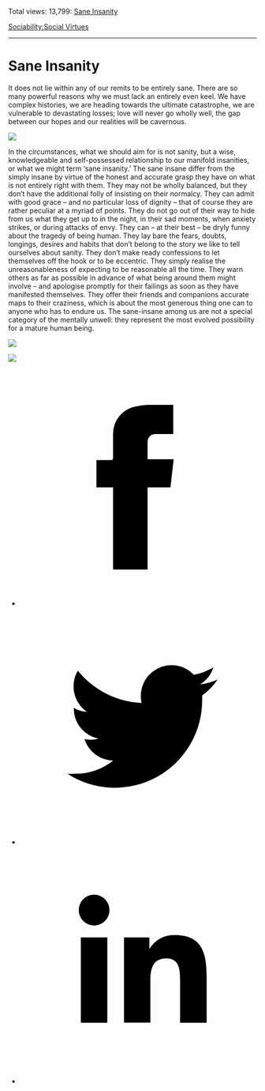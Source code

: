Total views: 13,799: [Sane Insanity](https://www.theschooloflife.com/thebookoflife/sane-insanity/)

[Sociability:](https://www.theschooloflife.com/thebookoflife/category/sociability/)[Social Virtues](https://www.theschooloflife.com/thebookoflife/category/sociability/social-virtues/)

* * *

# Sane Insanity
<style>
						.alignnone {
  display: block;
  margin-left: auto;
  margin-right: auto;
  align: center:
}

.addtoany_share_save_container {
display:none;
}

.wp-block-image {
		display: block;
  margin-left: auto;
  margin-right: auto;
  width: 50%;
}

.aligncenter {
display: block;
  margin-left: auto;
  margin-right: auto;
  align: center:
}

@media only screen and (max-width: 500px) {
  .wp-block-image {
		display: block;
  margin-left: auto;
  margin-right: auto;
  width: 100%;
} }

h1 {max-width: 600px !important;
}
.s18-single-post .content-area .site-main article .post-cat-header-display + .old-wrapper p {
    font-size: 1.200em
}
						</style>

It does not lie within any of our remits to be entirely sane. There are so many powerful reasons why we must lack an entirely even keel. We have complex histories, we are heading towards the ultimate catastrophe, we are vulnerable to devastating losses; love will never go wholly well, the gap between our hopes and our realities will be cavernous.

![](https://www.theschooloflife.com/thebookoflife/wp-content/uploads/2017/05/Paul_Klee_Was_fehlt_ihm_1930-1-609x1024.jpg)

In the circumstances, what we should aim for is not sanity, but a wise, knowledgeable and self-possessed relationship to our manifold insanities, or what we might term ‘sane insanity.’ The sane insane differ from the simply insane by virtue of the honest and accurate grasp they have on what is not entirely right with them. They may not be wholly balanced, but they don’t have the additional folly of insisting on their normalcy. They can admit with good grace – and no particular loss of dignity – that of course they are rather peculiar at a myriad of points. They do not go out of their way to hide from us what they get up to in the night, in their sad moments, when anxiety strikes, or during attacks of envy. They can – at their best – be dryly funny about the tragedy of being human. They lay bare the fears, doubts, longings, desires and habits that don’t belong to the story we like to tell ourselves about sanity. They don’t make ready confessions to let themselves off the hook or to be eccentric. They simply realise the unreasonableness of expecting to be reasonable all the time. They warn others as far as possible in advance of what being around them might involve – and apologise promptly for their failings as soon as they have manifested themselves. They offer their friends and companions accurate maps to their craziness, which is about the most generous thing one can to anyone who has to endure us. The sane-insane among us are not a special category of the mentally unwell: they represent the most evolved possibility for a mature human being.

![](https://www.theschooloflife.com/thebookoflife/wp-content/uploads/2017/05/Suprematism_Malevich_1915_1.jpg)

[![](https://img.youtube.com/vi/RpQzu22zq7M/0.jpg)](https://www.youtube.com/embed/RpQzu22zq7M '')
<style>
    .iframe-class { display: block !important; }
</style>

- [<svg xmlns="http://www.w3.org/2000/svg" viewbox="0 0 26 26"><title>Facebook</title>
                    <g>
                        <path d="M8.38,10H9.92c.2,0,.29,0,.29-.28,0-.82,0-1.64,0-2.46a3.05,3.05,0,0,1,2.57-3.15A7.22,7.22,0,0,1,14,3.95c.86,0,1.71,0,2.57,0h.25v3.2h-2A.85.85,0,0,0,14,8c0,.62,0,1.24,0,1.91h2.87L16.51,13H14v9H10.21V13H8.38Z"></path>
                    </g>
                </svg>](http://www.facebook.com/sharer/sharer.php?u=https://www.theschooloflife.com/thebookoflife/sane-insanity/)
- [<svg xmlns="http://www.w3.org/2000/svg" viewbox="0 0 26 26"><title>Twitter</title>
                    <path d="M21.69,7.9a6.75,6.75,0,0,1-1.94.53,3.39,3.39,0,0,0,1.48-1.87,6.76,6.76,0,0,1-2.14.82,3.38,3.38,0,0,0-5.75,3.08,9.59,9.59,0,0,1-7-3.53,3.38,3.38,0,0,0,1,4.51A3.36,3.36,0,0,1,5.89,11v0A3.38,3.38,0,0,0,8.6,14.37a3.39,3.39,0,0,1-1.53.06,3.38,3.38,0,0,0,3.15,2.35A6.78,6.78,0,0,1,6,18.22a6.87,6.87,0,0,1-.81,0A9.6,9.6,0,0,0,20,10.08q0-.22,0-.44A6.86,6.86,0,0,0,21.69,7.9Z"></path>
                </svg>](http://twitter.com/share?url=https://www.theschooloflife.com/thebookoflife/sane-insanity/&text=&via=theschooloflife)
- [<svg xmlns="http://www.w3.org/2000/svg" viewbox="0 0 26 26"><title>LinkedIn</title>
<path class="cls-2" d="M6.67,10H9.58v9.36H6.67ZM8.13,5.32A1.69,1.69,0,1,1,6.44,7,1.69,1.69,0,0,1,8.13,5.32"></path><path class="cls-2" d="M11.41,10H14.2v1.28h0A3.06,3.06,0,0,1,17,9.75c2.95,0,3.49,1.94,3.49,4.46v5.14H17.57V14.79c0-1.09,0-2.48-1.51-2.48s-1.75,1.18-1.75,2.4v4.63H11.41Z"></path></svg>](https://www.linkedin.com/shareArticle?mini=true&url=https://www.theschooloflife.com/thebookoflife/sane-insanity/)
